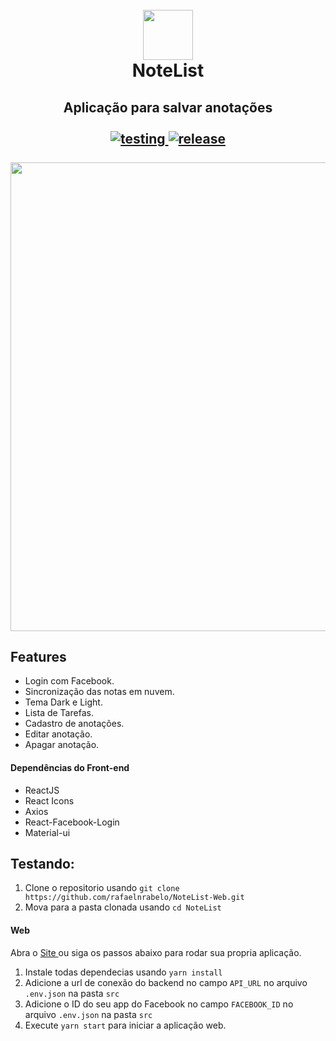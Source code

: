 
<h1 align="center">
  <br/>
  <img src="https://user-images.githubusercontent.com/55251721/78802105-ca55de80-7993-11ea-9187-3a97342a8dfb.png" width=80 />
  <br/>
  NoteList
</h1>
<h2 align="center">
  Aplicação para salvar anotações <br/>
  <br/>
  <a href="https://github.com/rafaelnrabelo/NoteList-Web#testando">
    <img src="https://img.shields.io/badge/Testing-Install-%23DA552F" alt="testing"/>
  </a>
  <a href="https://github.com/rafaelnrabelo/NoteList-Web/releases/latest">
    <img src="https://img.shields.io/badge/Last%20Release-2.1.1-%23DA552F" alt="release"/>
  </a>
  <br/>
  <br/>
  <img src="https://user-images.githubusercontent.com/55251721/87205886-d7f66980-c2de-11ea-8c30-c469dbbf911f.png" width=750 />
</h2>

## Features
  - Login com Facebook.
  - Sincronização das notas em nuvem.
  - Tema Dark e Light.
  - Lista de Tarefas.
  - Cadastro de anotações.
  - Editar anotação.
  - Apagar anotação.
  
#### Dependências do Front-end
  - ReactJS
  - React Icons
  - Axios
  - React-Facebook-Login
  - Material-ui
    
   
## Testando:
   1. Clone o repositorio usando `git clone https://github.com/rafaelnrabelo/NoteList-Web.git`
   2. Mova para a pasta clonada usando `cd NoteList`
   
  #### Web
  Abra o <a href="https://notelistweb.netlify.app">
    Site
    </a> ou siga os passos abaixo para rodar sua propria aplicação.
   1. Instale todas dependecias usando `yarn install`
   2. Adicione a url de conexão do backend no campo `API_URL` no arquivo `.env.json` na pasta `src`
   3. Adicione o ID do seu app do Facebook no campo `FACEBOOK_ID` no arquivo `.env.json` na pasta `src`
   4. Execute `yarn start` para iniciar a aplicação web.
